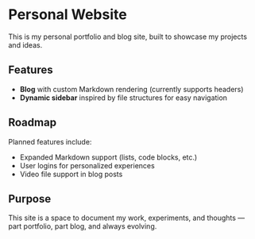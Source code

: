 # Personal Website

This is my personal portfolio and blog site, built to showcase my projects and ideas.

## Features
- **Blog** with custom Markdown rendering (currently supports headers)
- **Dynamic sidebar** inspired by file structures for easy navigation

## Roadmap
Planned features include:
- Expanded Markdown support (lists, code blocks, etc.)
- User logins for personalized experiences
- Video file support in blog posts

## Purpose
This site is a space to document my work, experiments, and thoughts — part portfolio, part blog, and always evolving.


